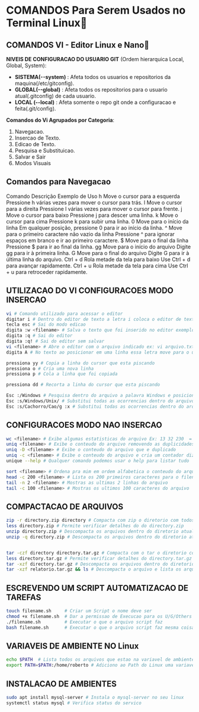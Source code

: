 # COMANDOS Para Serem Usados no Terminal Linux📣

## COMANDOS VI - Editor Linux e Nano📣
	
**NIVEIS DE CONFIGURACAO DO USUARIO GIT** (Ordem hierarquica Local, Global, System):
- **SISTEMA(--system)** : Afeta todos os usuarios e repositorios da maquina(/etc/gitconfig).
- **GLOBAL(--global)** : Afeta todos os repositorios para o usuario atual(.gitconfig) de cada usuario.
- **LOCAL (--local)** :	Afeta somente o repo git onde a configuracao e feita(.git/config).
	
	
**Comandos do Vi Agrupados por Categoria**:
1. Navegacao. 
2. Insercao de Texto.
3. Edicao de Texto. 
4. Pesquisa e Substituicao.
5. Salvar e Sair
6. Modos Visuais


## Comandos para Navegacao

Comando	Descrição	Exemplo de Uso
h	Move o cursor para a esquerda	Pressione h várias vezes para mover o cursor para trás.
l	Move o cursor para a direita	Pressione l várias vezes para mover o cursor para frente.
j	Move o cursor para baixo	Pressione j para descer uma linha.
k	Move o cursor para cima	Pressione k para subir uma linha.
0	Move para o início da linha	Em qualquer posição, pressione 0 para ir ao início da linha.
^	Move para o primeiro caractere não vazio da linha	Pressione ^ para ignorar espaços em branco e ir ao primeiro caractere.
$	Move para o final da linha	Pressione $ para ir ao final da linha.
gg	Move para o início do arquivo	Digite gg para ir à primeira linha.
G	Move para o final do arquivo	Digite G para ir à última linha do arquivo.
Ctrl + d	Rola metade da tela para baixo	Use Ctrl + d para avançar rapidamente.
Ctrl + u	Rola metade da tela para cima	Use Ctrl + u para retroceder rapidamente.



	
## UTILIZACAO DO VI CONFIGURACOES MODO INSERCAO
```bash
vi # Comando utilizado para acessar o editor
digitar i # Dentro do editor de texto a letra i coloca o editor de texto em modo de insercao para escrever o que for necessario
tecla esc # Sai do modo edicao
digita :w <filename> # Salva o texto que foi inserido no editor exemplo :w arquivo.txt
digita :q # Sai do editor 
digita :q! # Sai do editor sem salvar
vi <filename> # Abre o editor com o arquivo indicado ex: vi arquivo.txt
digita A # No texto ao posicionar em uma linha essa letra move para o ultimo caractere da linha

pressiona yy # Copia a linha do cursor que esta piscando
pressiona o # Cria uma nova linha
pressiona p # Cola a linha que foi copiada

pressiona dd # Recorta a linha do cursor que esta piscando

Esc :/Windows # Pesquisa dentro do arquivo a palavra Windows e posiciona o cursor na primeira ocorrencia
Esc :s/Windows/Unix/ # Substitui todas as ocorrencias dentro do arquivo da palavra Windows por Unix
Esc :s/Cachorro/Cao/g :x # Substitui todas as ocorrencias dentro do arquivo da palavra Cachorro por Cao de maneira global em seguida salva  e sai

```

## CONFIGURACOES MODO NAO INSERCAO
```bash
wc <filename> # Exibe algumas estatisticas do arquivo Ex: 13 32 230  = 13 linhas, 32 palavras, 230 caracteres 
uniq <filename> # Exibe o conteudo do arquivo removendo as duplicidades dentro das linhas
uniq -D <filename> # Exibe o conteudo do arquivo que e duplicado
uniq -c <filename> # Exibe o conteudo do arquivo e cria um contador dizendo quantas vezes cada linha foi encontrada
unique --help # Qualquer comando podemos usar o help para listar tudo

sort <filename> # Ordena pra mim em ordem alfabetica o conteudo do arquivo
head -c 200 <filename> # Lista os 200 primeiros caracteres para o filename
tail -n 2 <filename> # Mostras as ultimas 2 linhas do arquivo
tail -c 100 <filename> # Mostras os ultimos 100 caracteres do arquivo 
```

## COMPACTACAO DE ARQUIVOS
```bash
zip -r directory.zip directory # Compacta com zip o diretorio com todos os arquivos(r - recursive) e coloca em um arquivo chamado diretory.zip
less directory.zip # Permite verificar detalhes do do directory.zip
unzip directory.zip # Descompacta os arquivos dentro do diretorio atual
unzip -q directory.zip # Descompacta os arquivos dentro do diretorio atual sem mostrar nada no prompt


tar -czf directory directory.tar.gz # Compacta com o tar o diretorio com todos os arquivos e voloca em um arquivo chamado direcoty.tar.gz Create Zip File(czf)
less directory.tar.gz # Permite verificar detalhes do directory.tar.gz
tar -xzf directory.tar.gz # Descompacta os arquivos dentro do diretorio atual Extract Zip File(xzf)
tar -xzf relatorio.tar.gz && ls # Descompacta o arquivo e lista os arquivos no diretorio atual
```

## ESCREVENDO UM SCRIPT AUTOMATIZACAO DE TAREFAS
```bash
touch filename.sh     # Criar um Script o nome deve ser 
chmod +x filename.sh  # Dar a permissao de Execucao para os U/G/Others
./filename.sh         # Executar o que o arquivo script faz
bash filename.sh      # Executar o que o arquivo script faz mesma coisa do ./filename.sh
```

## VARIAVEIS DE AMBIENTE NO Linux
```bash
echo $PATH  # Lista todos os arquivos que estao na variavel de ambiente
export PATH=$PATH:/home/roberto # Adiciono ao Path do Linux uma variavel que aponta para home/roberto
```

## INSTALACAO DE AMBIENTES
```bash
sudo apt install mysql-server # Instala o mysql-server no seu linux
systemctl status mysql # Verifica status do servico
```
